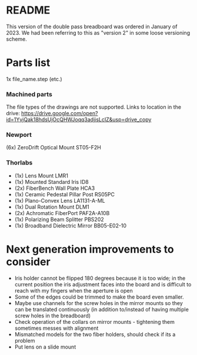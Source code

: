 # README

This version of the double pass breadboard was ordered in January of 2023.  We had been referring to this as "version 2" in some loose versioning scheme.

# Parts list
1x file_name.step (etc.)

### Machined parts
The file types of the drawings are not supported. Links to location in the drive:
https://drive.google.com/open?id=1YvjQak18hdsUjOcQHWJoqq3adjisLcIZ&usp=drive_copy

### Newport
(6x)   ZeroDrift Optical Mount   ST05-F2H

### Thorlabs
* (1x) Lens Mount LMR1
* (1x) Mounted Standard Iris ID8
* (2x) FiberBench Wall Plate HCA3
* (1x) Ceramic Pedestal Pillar Post RS05PC
* (1x) Plano-Convex Lens LA1131-A-ML
* (1x) Dual Rotation Mount DLM1
* (2x) Achromatic FiberPort PAF2A-A10B
* (1x) Polarizing Beam Splitter PBS202
* (1x) Broadband Dielectric Mirror BB05-E02-10



# Next generation improvements to consider

* Iris holder cannot be flipped 180 degrees because it is too wide; in the current position the iris adjustment faces into the board and is difficult to reach with my fingers when the aperture is open  
* Some of the edges could be trimmed to make the board even smaller.
* Maybe use channels for the screw holes in the mirror mounts so they can be translated continuously (in addition to/instead of having multiple screw holes in the breadboard)  
* Check operation of the collars on mirror mounts - tightening them sometimes messes with alignment  
* Mismatched models for the two fiber holders, should check if its a problem
* Put lens on a slide mount

